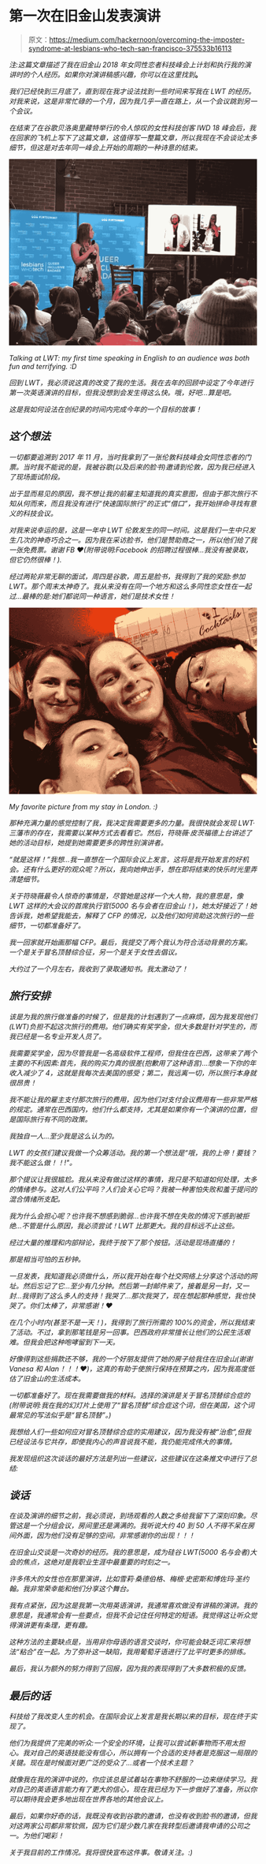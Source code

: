 # 第一次在旧金山发表演讲

> 原文：<https://medium.com/hackernoon/overcoming-the-imposter-syndrome-at-lesbians-who-tech-san-francisco-375533b16113>

*注:这篇文章描述了我在旧金山 2018 年女同性恋者科技峰会上计划和执行我的演讲时的个人经历。如果你对演讲稿感兴趣，你可以在这里找到*[](https://hackernoon.com/talk-overcoming-impostor-syndrome-at-lwt-2018-7cf4b610cc62)**。**

*我们已经快到三月底了，直到现在我才设法找到一些时间来写我在 LWT 的经历。对我来说，这是非常忙碌的一个月，因为我几乎一直在路上，从一个会议跳到另一个会议。*

*在结束了在谷歌贝洛奥里藏特举行的令人惊叹的女性科技创客 IWD 18 峰会后，我在回家的飞机上写下了这篇文章，这值得写一整篇文章，所以我现在不会谈论太多细节，但这是对去年同一峰会上开始的周期的一种诗意的结束。*

*![](img/0079e6fea81ef5add2f0a107cace41c9.png)*

*Talking at LWT: my first time speaking in English to an audience was both fun and terrifying. :D*

*回到 LWT，我必须说这真的改变了我的生活。我在去年的回顾中设定了今年进行第一次英语演讲的目标，但我没想到会发生得这么快。哦，好吧…算是吧。*

*这是我如何设法在创纪录的时间内完成今年的一个目标的故事！*

## *这个想法*

*一切都要追溯到 2017 年 11 月，当时我拿到了一张伦敦科技峰会女同性恋者的门票。当时我不能说的是，我被谷歌(以及后来的脸书)邀请到伦敦，因为我已经进入了现场面试阶段。*

*出于显而易见的原因，我不想让我的前雇主知道我的真实意图，但由于那次旅行不知从何而来，而且我没有进行“快速国际旅行”的正式“借口”，我开始拼命寻找有意义的科技会议。*

*对我来说幸运的是，这是一年中 LWT 伦敦发生的同一时间。这是我们一生中只发生几次的神奇巧合之一。因为我在采访脸书，他们是赞助商之一，所以他们给了我一张免费票。谢谢 FB ❤(附带说明:Facebook 的招聘过程很棒…我没有被录取，但它仍然很棒！).*

*经过两轮非常无聊的面试，周四是谷歌，周五是脸书，我得到了我的奖励:参加 LWT。那个周末太神奇了。我从来没有在同一个地方和这么多同性恋女性在一起过…最棒的是:她们都说同一种语言，她们是技术女性！*

*![](img/ef1b7f15af3d0aad71c23756b346e4ac.png)*

*My favorite picture from my stay in London. :)*

*那种充满力量的感觉控制了我，我决定我需要更多的力量。我很快就会发现 LWT·三藩市的存在，我需要以某种方式去看看它。然后，符晓薇·皮茨福德上台讲述了她的活动目标，她提到她需要更多的跨性别演讲者。*

*“就是这样！”我想…我一直想在一个国际会议上发言，这将是我开始发言的好机会。还有什么更好的观众呢？所以，我向她伸出手，想在即将结束的快乐时光里弄清楚细节。*

*关于符晓薇最令人惊奇的事情是，尽管她是这样一个大人物，我的意思是，像 LWT 这样的大会议的首席执行官(5000 名与会者在旧金山！)，她太好接近了！她告诉我，她希望我能去，解释了 CFP 的情况，以及他们如何资助这次旅行的一些细节，一切都准备好了。*

*我一回家就开始画那幅 CFP。最后，我提交了两个我认为符合活动背景的方案。一个是关于冒名顶替综合征，另一个是关于女性去倡议。*

*大约过了一个月左右，我收到了录取通知书。我太激动了！*

## *旅行安排*

*该是为我的旅行做准备的时候了，但是我的计划遇到了一点麻烦，因为我发现他们(LWT)负担不起这次旅行的费用。他们确实有奖学金，但大多数是针对学生的，而我已经是一名专业开发人员了。*

*我需要奖学金，因为尽管我是一名高级软件工程师，但我住在巴西，这带来了两个主要的不利因素:首先，我的购买力真的很差(抱歉用了这种语言)…想象一下你的年收入减少了 4，这就是我每次去美国的感受；第二，我远离一切，所以旅行本身就很昂贵！*

*我不能让我的雇主支付那次旅行的费用，因为他们对支付会议费用有一些非常严格的规定。通常在巴西国内，他们什么都支持，尤其是如果你有一个演讲的位置，但是国际旅行有不同的政策。*

*我独自一人…至少我是这么认为的。*

*LWT 的女孩们建议我做一个众筹活动。我的第一个想法是“哦，我的上帝！要钱？我不能这么做！！!"。*

*那个提议让我很尴尬。我从来没有做过这样的事情，我只是不知道如何处理，太多的情绪参与。这对人们公平吗？人们会关心它吗？我被一种害怕失败和羞于提问的混合情绪所支配。*

*我为什么会担心呢？也许我不想感到脆弱…也许我不想在失败的情况下感到被拒绝…不管是什么原因，我必须尝试！LWT 比那更大。我的目标远不止这些。*

*经过大量的推理和内部辩论，我终于按下了那个按钮。活动是现场直播的！*

*那是相当可怕的五秒钟。*

*一旦发表，我知道我必须做什么，所以我开始在每个社交网络上分享这个活动的网址。然后忘记了它…至少有几分钟。然后第一封邮件来了，接着是另一封，又一封…我得到了这么多人的支持！我哭了…那次我哭了，现在想起那种感觉，我也快哭了。你们太棒了，非常感谢！❤*

*在几个小时内(甚至不是一天！)，我得到了旅行所需的 100%的资金，所以我结束了活动。不过，拿到那笔钱是另一回事。巴西政府非常擅长让他们的公民生活艰难。但我会把这种咆哮留到下一天。*

*好像得到这些捐款还不够，我的一个好朋友提供了她的房子给我住在旧金山(谢谢 Vanesa 和 Alan！！！❤)，这真的有助于使旅行保持在预算之内，因为我高度低估了旧金山的生活成本。*

*一切都准备好了。现在我需要做我的材料。选择的演讲是关于冒名顶替综合症的(附带说明:我在我的幻灯片上使用了“冒名顶替”综合症这个词，但在美国，这个词最常见的写法似乎是“冒名顶替”。)*

*我想给人们一些如何应对冒名顶替综合症的实用建议，因为我没有被“治愈”,但我已经设法与它共存，即使我内心的声音说我不能，我仍能完成伟大的事情。*

*我发现组织这次谈话的最好方法是列出一些建议，这些建议在这条推文中进行了总结:*

## *谈话*

*在谈及演讲的细节之前，我必须说，到场观看的人数之多给我留下了深刻印象。尽管这是一个分组会议，房间里还是满满的。我听说大约 40 到 50 人不得不呆在房间外面，因为他们没有足够的空间。非常感谢你的出现！！！*

*在旧金山交谈是一次奇妙的经历。我的意思是，成为硅谷 LWT(5000 名与会者)大会的焦点，这绝对是我职业生涯中最重要的时刻之一。*

*许多伟大的女性也在那里演讲，比如雪莉·桑德伯格、梅根·史密斯和博佐玛·圣约翰。我非常荣幸能和他们分享这个舞台。*

*我有点紧张，因为这是我第一次用英语演讲，我通常喜欢做没有讲稿的演讲。我的意思是，我通常会有一些要点，但我不会记住任何特定的短语。我觉得这让听众觉得演讲更有条理，更有趣。*

*这种方法的主要缺点是，当用非你母语的语言交谈时，你可能会缺乏词汇来将想法“粘合”在一起。为了弥补这一缺陷，我用葡萄牙语进行了比平时更多的排练。*

*最后，我认为额外的努力得到了回报，因为我的表现得到了大多数积极的反馈。*

## *最后的话*

*科技给了我改变人生的机会。在国际会议上发言是我长期以来的目标，现在终于实现了。*

*他们为我提供了完美的听众:一个安全的环境，让我可以尝试新事物而不用太担心。我对自己的英语技能没有信心，所以拥有一个合适的支持者是克服这一局限的关键。现在是时候面对更广泛的受众了…或者一个技术主题？*

*就像我在我的演讲中说的，你应该总是试着站在事物不舒服的一边来继续学习。我对自己的英语语言能力有了更大的信心，现在我已经为下一步做好了准备，所以你可以期待我会更多地出现在世界各地的其他会议上。*

*最后，如果你好奇的话，我既没有收到谷歌的邀请，也没有收到脸书的邀请，但我对这两家公司都非常钦佩，因为它们是少数几家在我转型后邀请我申请的公司之一。为他们喝彩！*

*关于我目前的工作情况。我将很快宣布这件事。敬请关注。:)*